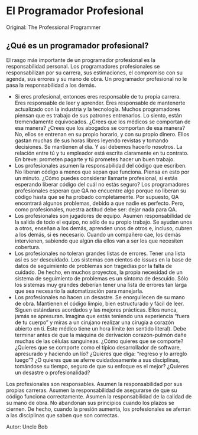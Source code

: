 # El Programador Profesional

Original: The Professional Programmer

## ¿Qué es un programador profesional?

El rasgo más importante de un programador profesional es la
responsabilidad personal. Los programadores profesionales se
responsabilizan por su carrera, sus estimaciones, el compromiso con su
agenda, sus errores y su mano de obra. Un programador profesional no le
pasa la responsabilidad a los demás.

* Si eres profesional, entonces eres responsable de tu propia carrera.
Eres responsable de leer y aprender. Eres responsable de mantenerte
actualizado con la industria y la tecnología. Muchos programadores
piensan que es trabajo de sus patrones entrenarlos. Lo siento, están
tremendamente equivocados. ¿Crees que los médicos se comportan de esa
manera? ¿Crees que los abogados se comportan de esa manera? No, ellos se
entrenan en su propio horario, y con su propio dinero. Ellos gastan
muchas de sus horas libres leyendo revistas y tomando decisiones. Se
mantienen al día. Y así debemos hacerlo nosotros. La relación entre tú y
tu empleador está escrita claramente en tu contrato. En breve: prometen
pagarte y tú prometes hacer un buen trabajo.
* Los profesionales asumen la responsabilidad del código que escriben. No
liberan código a menos que sepan que funciona. Piensa en esto por un
minuto. ¿Cómo puedes considerar llamarte profesional, si estás esperando
liberar código del cuál no estás seguro? Los programadores profesionales
esperan que QA no encuentre algo porque no liberan su código hasta que
se ha probado completamente. Por supuesto, QA encontrará algunos
problemas, debido a que nadie es perfecto. Pero, como profesionales,
nuestra actitud debe ser: dejar nada para QA.
* Los profesionales son jugadores de equipo. Asumen responsabilidad de la
salida de todo el equipo, no sólo de su propio trabajo. Se ayudan unos a
otros, enseñan a los demás, aprenden unos de otros e, incluso, cubren a
los demás, si es necesario. Cuando un compañero cae, los demás
intervienen, sabiendo que algún día ellos van a ser los que necesiten
cobertura.
* Los profesionales no toleran grandes listas de errores. Tener una lista
así es ser descuidado. Los sistemas con cientos de *issues* en la base
de datos de seguimiento de problemas son tragedias por la falta de
cuidado. De hecho, en muchos proyectos, la propia necesidad de un
sistema de seguimiento de problemas es un síntoma de descuido. Sólo los
sistemas muy grandes deberían tener una lista de errores tan larga que
sea necesario la automatización para manejarla.
* Los profesionales no hacen un desastre. Se enorgullecen de su mano de
obra. Mantienen el código limpio, bien estructurado y fácil de leer.
Siguen estándares acordados y las mejores prácticas. Ellos nunca, jamás
se apresuran. Imagina que estás teniendo una experiencia “fuera de tu
cuerpo” y miras a un cirujano realizar una cirugía a corazón abierto en
ti. Este médico tiene un hora límite (en sentido literal). Debe terminar
antes de que la máquina de derivación corazón-pulmón dañe muchas de las
células sanguíneas. ¿Cómo quieres que se comporte? ¿Quieres que se
comporte como el típico desarrollador de software, apresurado y haciendo
un lío? ¿Quieres que diga: “regreso y lo arreglo luego”? ¿O quieres que
se aferre cuidadosamente a sus disciplinas, tomándose su tiempo, seguro
de que su enfoque es el mejor? ¿Quieres un desastre o profesionalidad?

Los profesionales son responsables. Asumen la responsabilidad por sus
propias carreras. Asumen la responsabilidad de asegurarse de que su
código funciona correctamente. Asumen la responsabilidad de la calidad
de su mano de obra. No abandonan sus principios cuando los plazos se
ciernen. De hecho, cuando la presión aumenta, los profesionales se
aferran a las disciplinas que saben que son correctas.

Autor: Uncle Bob